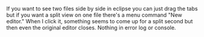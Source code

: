 If you want to see two files side by side in eclipse you can just drag the tabs but if you want a split view on one file there's a menu command "New editor." When I click it, something seems to come up for a split second but then even the original editor closes. Nothing in error log or console.


